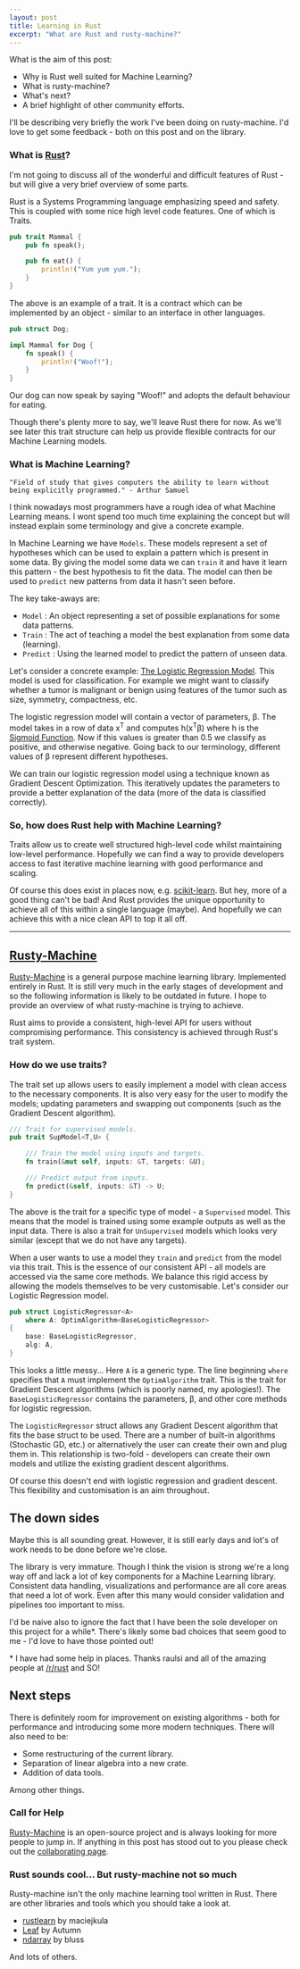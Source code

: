 ```yaml
---
layout: post
title: Learning in Rust
excerpt: "What are Rust and rusty-machine?"
---
```


What is the aim of this post:

- Why is Rust well suited for Machine Learning?
- What is rusty-machine?
- What's next?
- A brief highlight of other community efforts.

I'll be describing very briefly the work I've been doing on rusty-machine. I'd love to get some feedback - both on this post and on the library.

### What is [Rust](https://www.rust-lang.org/)?

I'm not going to discuss all of the wonderful and difficult features of Rust - but will give a very brief overview of some parts.

Rust is a Systems Programming language emphasizing speed and safety. This is coupled with some nice high level code features. One of which is Traits. 


```rust
pub trait Mammal {
	pub fn speak();

	pub fn eat() {
		println!("Yum yum yum.");
	}
}
```

The above is an example of a trait. It is a contract which can be implemented by an object - similar to an interface in other languages.

```rust
pub struct Dog;

impl Mammal for Dog {
	fn speak() {
		println!("Woof!");
	}
}
```

Our dog can now speak by saying "Woof!" and adopts the default behaviour for eating.

Though there's plenty more to say, we'll leave Rust there for now. As we'll see later this trait structure can help us provide flexible contracts for our Machine Learning models.

### What is Machine Learning?

```
"Field of study that gives computers the ability to learn without being explicitly programmed." - Arthur Samuel
```

I think nowadays most programmers have a rough idea of what Machine Learning means. I wont spend too much time explaining the concept but will instead explain some terminology and give a concrete example.

In Machine Learning we have `Models`. These models represent a set of hypotheses which can be used to explain a pattern which is present in some data. By giving the model some data we can `train` it and have it learn this pattern - the best hypothesis to fit the data. The model can then be used to `predict` new patterns from data it hasn't seen before.

The key take-aways are:

- `Model` : An object representing a set of possible explanations for some data patterns.
- `Train` : The act of teaching a model the best explanation from some data (learning).
- `Predict` : Using the learned model to predict the pattern of unseen data.

Let's consider a concrete example: [The Logistic Regression Model](https://en.wikipedia.org/wiki/Logistic_regression). This model is used for classification. For example we might want to classify whether a tumor is malignant or benign using features of the tumor such as size, symmetry, compactness, etc.

The logistic regression model will contain a vector of parameters, β. The model takes in a row of data x<sup>T</sup> and computes h(x<sup>T</sup>β) where h is the [Sigmoid Function](https://en.wikipedia.org/wiki/Sigmoid_function). Now if this values is greater than 0.5 we classify as positive, and otherwise negative. Going back to our terminology, different values of β represent different hypotheses.

We can train our logistic regression model using a technique known as Gradient Descent Optimization. This iteratively updates the parameters to provide a better explanation of the data (more of the data is classified correctly).

### So, how does Rust help with Machine Learning?

Traits allow us to create well structured high-level code whilst maintaining low-level performance. Hopefully we can find a way to provide developers access to fast iterative machine learning with good performance and scaling.

Of course this does exist in places now, e.g. [scikit-learn](http://scikit-learn.org/). But hey, more of a good thing can't be bad! And Rust provides the unique opportunity to achieve all of this within a single language (maybe). And hopefully we can achieve this with a nice clean API to top it all off.

---

## [Rusty-Machine](https://github.com/AtheMathmo/rusty-machine)

[Rusty-Machine](https://github.com/AtheMathmo/rusty-machine) is a general purpose machine learning library. Implemented entirely in Rust. It is still very much in the early stages of development and so the following information is likely to be outdated in future. I hope to provide an overview of what rusty-machine is trying to achieve.

Rust aims to provide a consistent, high-level API for users without compromising performance. This consistency is achieved through Rust's trait system.

### How do we use traits?

The trait set up allows users to easily implement a model with clean access to the necessary components. It is also very easy for the user to modify the models; updating parameters and swapping out components (such as the Gradient Descent algorithm).

```rust
/// Trait for supervised models.
pub trait SupModel<T,U> {

    /// Train the model using inputs and targets.
    fn train(&mut self, inputs: &T, targets: &U);

    /// Predict output from inputs.
    fn predict(&self, inputs: &T) -> U;
}
```

The above is the trait for a specific type of model - a `Supervised` model. This means that the model is trained using some example outputs as well as the input data. There is also a trait for `UnSupervised` models which looks very similar (except that we do not have any targets).

When a user wants to use a model they `train` and `predict` from the model via this trait. This is the essence of our consistent API - all models are accessed via the same core methods. We balance this rigid access by allowing the models themselves to be very customisable. Let's consider our Logistic Regression model.

```rust
pub struct LogisticRegressor<A>
    where A: OptimAlgorithm<BaseLogisticRegressor>
{
    base: BaseLogisticRegressor,
    alg: A,
}
```

This looks a little messy... Here `A` is a generic type. The line beginning `where` specifies that `A` must implement the `OptimAlgorithm` trait. This is the trait for Gradient Descent algorithms (which is poorly named, my apologies!). The `BaseLogisticRegressor` contains the parameters, β, and other core methods for logistic regression.

The `LogisticRegressor` struct allows any Gradient Descent algorithm that fits the base struct to be used. There are a number of built-in algorithms (Stochastic GD, etc.) or alternatively the user can create their own and plug them in. This relationship is two-fold - developers can create their own models and utilize the existing gradient descent algorithms.

Of course this doesn't end with logistic regression and gradient descent. This flexibility and customisation is an aim throughout.

## The down sides

Maybe this is all sounding great. However, it is still early days and lot's of work needs to be done before we're close.

The library is very immature. Though I think the vision is strong we're a long way off and lack a lot of key components for a Machine Learning library. Consistent data handling, visualizations and performance are all core areas that need a lot of work. Even after this many would consider validation and pipelines too important to miss.

I'd be naive also to ignore the fact that I have been the sole developer on this project for a while\*. There's likely some bad choices that seem good to me - I'd love to have those pointed out!

\* I have had some help in places. Thanks raulsi and all of the amazing people at [/r/rust](https://www.reddit.com/r/rust/) and SO!

## Next steps

There is definitely room for improvement on existing algorithms - both for performance and introducing some more modern techniques. There will also need to be:

- Some restructuring of the current library.
- Separation of linear algebra into a new crate.
- Addition of data tools.

Among other things.

### Call for Help

[Rusty-Machine](https://github.com/AtheMathmo/rusty-machine) is an open-source project and is always looking for more people to jump in. If anything in this post has stood out to you please check out the [collaborating page](https://github.com/AtheMathmo/rusty-machine/blob/master/CONTRIBUTING.md).

### Rust sounds cool... But rusty-machine not so much

Rusty-machine isn't the only machine learning tool written in Rust. There are other libraries and tools which you should take a look at.

- [rustlearn](https://github.com/maciejkula/rustlearn) by maciejkula
- [Leaf](https://github.com/autumnai/leaf/tree/master/src) by Autumn
- [ndarray](https://github.com/bluss/rust-ndarray) by bluss

And lots of others.